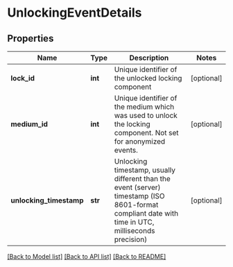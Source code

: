 # UnlockingEventDetails

## Properties
Name | Type | Description | Notes
------------ | ------------- | ------------- | -------------
**lock_id** | **int** | Unique identifier of the unlocked locking component | [optional] 
**medium_id** | **int** | Unique identifier of the medium which was used to unlock the locking component. Not set for anonymized events. | [optional] 
**unlocking_timestamp** | **str** | Unlocking timestamp, usually different than the event (server) timestamp (ISO 8601-format compliant date with time in UTC, milliseconds precision) | [optional] 

[[Back to Model list]](../README.md#documentation-for-models) [[Back to API list]](../README.md#documentation-for-api-endpoints) [[Back to README]](../README.md)

